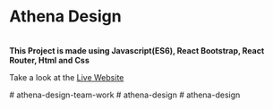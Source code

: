 <h1>Athena Design</h1>
<br/>
<strong>This Project is made using Javascript(ES6), React Bootstrap, React Router, Html and Css</strong>
<p>Take a look at the <a href="https://athena-design-byteam71.netlify.app/">Live Website</a></p># athena-design-team-work
# athena-design
# athena-design
